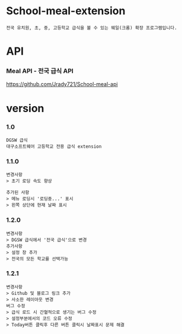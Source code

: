 # School-meal-extension
```angular2html
전국 유치원, 초, 중, 고등학교 급식을 볼 수 있는 웨일(크롬) 확장 프로그램입니다.
```

# API
### Meal API - 전국 급식 API
https://github.com/Jrady721/School-meal-api

# version
### 1.0
```angular2html
DGSW 급식
대구소프트웨어 고등학교 전용 급식 extension
```
### 1.1.0
```angular2html
변경사항
> 초기 로딩 속도 향상

추가된 사항
> 메뉴 로딩시 '로딩중...' 표시
> 왼쪽 상단에 현재 날짜 표시
```

### 1.2.0
```angular2html
변경사항
> DGSW 급식에서 '전국 급식'으로 변경
추가사항
> 설정 창 추가
> 전국의 모든 학교를 선택가능
```

### 1.2.1
```
변경사항
> Github 및 블로그 링크 추가
> 사소한 레이아웃 변경
버그 수정
> 급식 로드 시 간혈적으로 생기는 버그 수정
> 설정부분에서의 코드 오류 수정
> Today버튼 클릭후 다른 버튼 클릭시 날짜표시 문제 해결
```